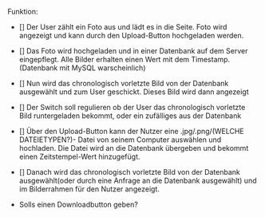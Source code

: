 Funktion: 

 - [] Der User zählt ein Foto aus und lädt es in die Seite. Foto wird angezeigt und kann durch den Upload-Button hochgeladen werden.

 - [] Das Foto wird hochgeladen und in einer Datenbank auf dem Server eingepflegt. Alle Bilder erhalten einen Wert mit dem Timestamp. (Datenbank mit MySQL warscheinlich)

 - [] Nun wird das chronologisch vorletzte Bild von der Datenbank ausgewählt und zum User geschickt. Dieses Bild wird dann angezeigt


 
 - [] Der Switch soll regulieren ob der User das chronologisch vorletzte Bild runtergeladen bekommt, oder ein zufälliges aus der Datenbank


- [] Über den Upload-Button kann der Nutzer eine .jpg/.png/(WELCHE DATEIETYPEN?)- Datei von seinem Computer auswählen und hochladen.
  Die Datei wird an die Datenbank übergeben und bekommt einen Zeitstempel-Wert hinzugefügt. 
- [] Danach wird das chronologisch vorletzte Bild von der Datenbank ausgewählt(oder durch eine Anfrage an die Datenbank ausgewählt)      und im Bilderrahmen für den Nutzer angezeigt.
- Solls einen Downloadbutton geben?

